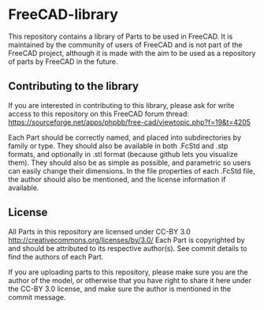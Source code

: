 FreeCAD-library
===============

This repository contains a library of Parts to be used in FreeCAD. It is maintained by the community
of users of FreeCAD and is not part of the FreeCAD project, although it is made with the aim to be
used as a repository of parts by FreeCAD in the future.

Contributing to the library
---------------------------

If you are interested in contributing to this library, please ask for write access to this repository
on this FreeCAD forum thread: https://sourceforge.net/apps/phpbb/free-cad/viewtopic.php?f=19&t=4205

Each Part should be correctly named, and placed into subdirectories by family or type. They should also
be available in both .FcStd and .stp formats, and optionally in .stl format (because github lets you
visualize them). They should also be as simple as possible, and parametric
so users can easily change their dimensions. In the file properties of each .FcStd file, the author
should also be mentioned, and the license information if available.

License
-------

All Parts in this repository are licensed under CC-BY 3.0 http://creativecommons.org/licenses/by/3.0/
Each Part is copyrighted by and should be attributed to its respective author(s).
See commit details to find the authors of each Part.

If you are uploading parts to this repository, please make sure you are the author of the model,
or otherwise that you have right to share it here under the CC-BY 3.0 license, and make sure the author
is mentioned in the commit message.
